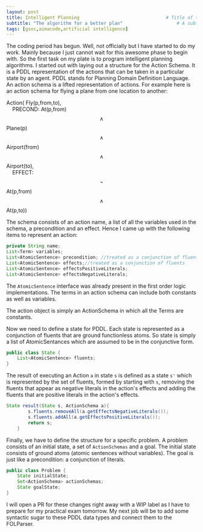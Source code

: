 ```yaml
---
layout: post
title: Intelligent Planning                                # Title of the page
subtitle: "The algorithm for a better plan"                    # A subtitle can be displayed below your title
tags: [gsoc,aimacode,artificial intelligence]
---
```

The coding period has begun. Well, not officially but I have started to do my work. Mainly because I just cannot wait for this awesome phase to begin with.
So the first task on my plate is to program intelligent planning algorithms. I started out with laying out a structure for the Action Schema. It is a PDDL representation of the actions that can be taken in a particular state by an agent. PDDL stands for Planning Domain Definition Language. An action schema is a lifted representation of actions. For example here is an action schema for flying a plane from one location to another:

Action( Fly(p,from,to),<br>
&nbsp;&nbsp;&nbsp;&nbsp;PRECOND: At(p,from) $$ \land $$ Plane(p) $$ \land $$ Airport(from) $$ \land $$ Airport(to),<br>
  &nbsp;&nbsp;&nbsp;&nbsp;EFFECT: $$ \neg  $$ At(p,from) $$ \land $$ At(p,to))

The schema consists of an action name, a list of all the variables used in the schema, a precondition and an effect. Hence I came up with the following items to represent an action:
````java
private String name;
List<Term> variables;
List<AtomicSentence> precondition; //treated as a conjunction of fluents
List<AtomicSentence> effects;//treated as a conjunction of fluents
List<AtomicSentence> effectsPositiveLiterals;
List<AtomicSentence> effectsNegativeLiterals;
````
The `AtomicSentence` interface was already present in the first order logic implementations. The terms in an action schema can include both constants as well as variables.

The action object is simply an ActionSchema in which all the Terms are constants.

Now we need to define a state for PDDL. Each state is represented as a conjunction of fluents that are ground functionless atoms. So state is simply a list of AtomicSentances which are assumed to be in the conjunctive form.
````java
public class State {
    List<AtomicSentence> fluents;
}
````

The result of executing an Action `a` in state `s` is defined as a state `s'` which is represented by the set of fluents, formed by starting with `s`, removing the fluents that appear as negative literals in the action's effects and adding the fluents that are positive literals in the action's effects.  
````java
State result(State s, ActionSchema a){
        s.fluents.removeAll(a.getEffectsNegativeLiterals());
        s.fluents.addAll(a.getEffectsPositiveLiterals());
        return s;
    }
````
Finally, we have to define the structure for a specific problem. A problem consists of an initial state, a set of `ActionSchemas` and a goal. The initial state consists of ground atoms (atomic sentences without variables). The goal is just like a precondition: a conjunction of literals.

````java
public class Problem {
    State initialState;
    Set<ActionSchema> actionSchemas;
    State goalState;
}
````
I will open a PR for these changes right away with a WIP label as I have to prepare for my practical exam tomorrow. My next job will be to add some syntactic sugar to these PDDL data types and connect them to the FOLParser.
